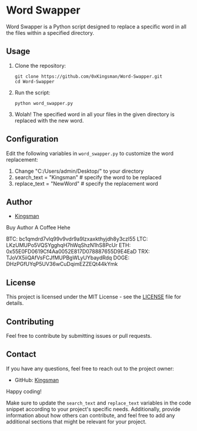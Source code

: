 # Word Swapper

Word Swapper is a Python script designed to replace a specific word in all the files within a specified directory.

## Usage

1. Clone the repository:

    ```
    git clone https://github.com/0xKingsman/Word-Swapper.git
    cd Word-Swapper
    ```

2. Run the script:

    ```
    python word_swapper.py
    ```

3. Wolah! The specified word in all your files in the given directory is replaced with the new word. 

## Configuration

Edit the following variables in `word_swapper.py` to customize the word replacement:

1. Change "C:/Users/admin/Desktop/" to your directory
2. search_text = "Kingsman"    # specify the word to be replaced
3. replace_text = "NewWord"    # specify the replacement word

## Author

- [Kingsman](https://github.com/0xKingsman)

Buy Author A Coffee Hehe

BTC: bc1qmdrd7vlq99v9vdr9a9lzxaxkthyjdh8y3czl55
LTC: LKzUMUPo5VQSYgghqH7hWqShzN1hS8PcUr
ETH: 0x55E0FD0619Cf4Aa0052E817D078887655D9E4EaD
TRX: TJoVX5iiQAfVsFCJfMUPBgWLyUYbaydRdq
DOGE: DHzPGfUYqP5UV36wCuDqimEZZEQt44kYmk

## License

This project is licensed under the MIT License - see the [LICENSE](LICENSE) file for details.

## Contributing

Feel free to contribute by submitting issues or pull requests.

## Contact

If you have any questions, feel free to reach out to the project owner:

- GitHub: [Kingsman](https://github.com/0xKingsman)

Happy coding!

Make sure to update the `search_text` and `replace_text` variables in the code snippet according to your project's specific needs. Additionally, provide information about how others can contribute, and feel free to add any additional sections that might be relevant for your project.
